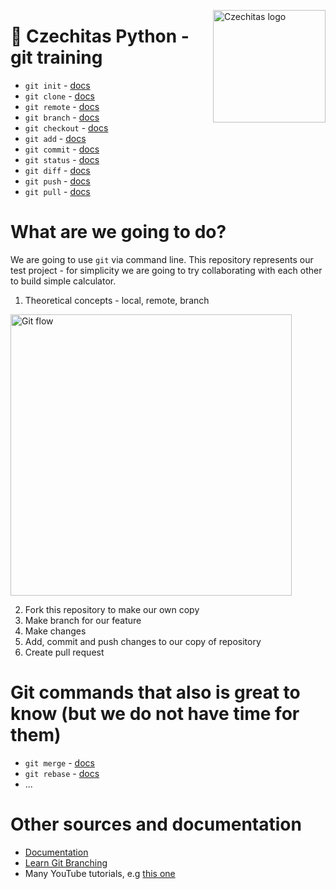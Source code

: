 <a href="https://www.czechitas.cz/"><img align="right" src="https://cdn.myshoptet.com/usr/www.shop-czechitas.cz/user/logos/logo.png" alt="Czechitas logo" width="180"/></a> 

# 🐍 Czechitas Python - git training

- `git init` - [docs](https://git-scm.com/docs/git-init)
- `git clone` - [docs](https://git-scm.com/docs/git-clone)
- `git remote` - [docs](https://git-scm.com/docs/git-remote)
- `git branch` - [docs](https://git-scm.com/docs/git-branch)
- `git checkout` - [docs](https://git-scm.com/docs/git-checkout)
- `git add` - [docs](https://git-scm.com/docs/git-add)
- `git commit` - [docs](https://git-scm.com/docs/git-commit)
- `git status` - [docs](https://git-scm.com/docs/git-status)
- `git diff` - [docs](https://git-scm.com/docs/git-diff)
- `git push` - [docs](https://git-scm.com/docs/git-push)
- `git pull` - [docs](https://git-scm.com/docs/git-pull)

# What are we going to do?
We are going to use `git` via command line. This repository represents our test project - for simplicity we are going to try collaborating with each other to build simple calculator.

1. Theoretical concepts - local, remote, branch
<img src="https://res.cloudinary.com/practicaldev/image/fetch/s--M_fHUEqA--/c_limit%2Cf_auto%2Cfl_progressive%2Cq_auto%2Cw_880/https://thepracticaldev.s3.amazonaws.com/i/128hsgntnsu9bww0y8sz.png" alt="Git flow" width="450"/>

2. Fork this repository to make our own copy
3. Make branch for our feature
4. Make changes
5. Add, commit and push changes to our copy of repository
6. Create pull request

# Git commands that also is great to know (but we do not have time for them)
- `git merge` - [docs](https://git-scm.com/docs/git-merge)
- `git rebase` - [docs](https://git-scm.com/docs/git-rebase)
- ...

# Other sources and documentation
- [Documentation](https://git-scm.com/doc)
- [Learn Git Branching](https://learngitbranching.js.org/)
- Many YouTube tutorials, e.g [this one](https://youtu.be/8JJ101D3knE)
